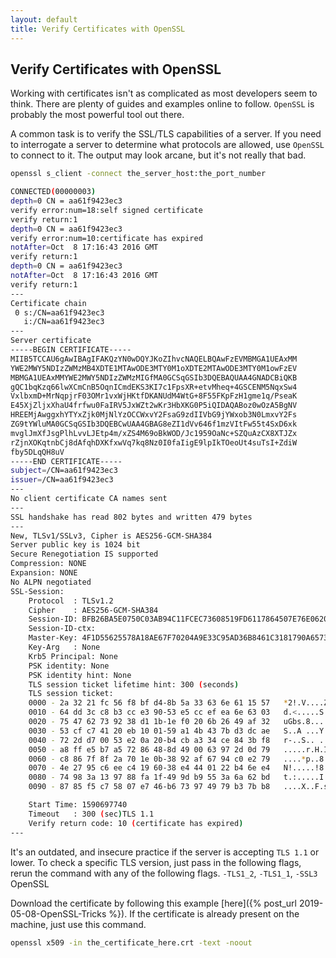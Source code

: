 ```yaml
---
layout: default
title: Verify Certificates with OpenSSL
---
```


## Verify Certificates with OpenSSL

Working with certificates isn't as complicated as most developers seem to think.  There are plenty of guides and examples online to follow.  `OpenSSL` is probably the most powerful tool out there.

A common task is to verify the SSL/TLS capabilities of a server.  If you need to interrogate a server to determine what protocols are allowed, use `OpenSSL` to connect to it.  The output may look arcane, but it's not really that bad.

```bash
openssl s_client -connect the_server_host:the_port_number
```

```bash
CONNECTED(00000003)
depth=0 CN = aa61f9423ec3
verify error:num=18:self signed certificate
verify return:1
depth=0 CN = aa61f9423ec3
verify error:num=10:certificate has expired
notAfter=Oct  8 17:16:43 2016 GMT
verify return:1
depth=0 CN = aa61f9423ec3
notAfter=Oct  8 17:16:43 2016 GMT
verify return:1
---
Certificate chain
 0 s:/CN=aa61f9423ec3
   i:/CN=aa61f9423ec3
---
Server certificate
-----BEGIN CERTIFICATE-----
MIIB5TCCAU6gAwIBAgIFAKQzYN0wDQYJKoZIhvcNAQELBQAwFzEVMBMGA1UEAxMM
YWE2MWY5NDIzZWMzMB4XDTE1MTAwODE3MTY0M1oXDTE2MTAwODE3MTY0M1owFzEV
MBMGA1UEAxMMYWE2MWY5NDIzZWMzMIGfMA0GCSqGSIb3DQEBAQUAA4GNADCBiQKB
gQC1bqKzq66lwXCmCnB5OqnICmdEKS3KI7c1FpsXR+etvMheq+4GSCENM5NqxSw4
VxlbxmD+MrNqpjrF03OMr1vxWjHKtfDKANUdM4WtG+8F55FKpFzH1gme1q/PseaK
E45XjZljxXhaU4frfwu0FaIRV5JxWZt2wKr3HbXKG0P5iQIDAQABoz0wOzA5BgNV
HREEMjAwggxhYTYxZjk0MjNlYzOCCWxvY2FsaG9zdIIVbG9jYWxob3N0LmxvY2Fs
ZG9tYWluMA0GCSqGSIb3DQEBCwUAA4GBAG8eZI1dVv646f1mzVItFw55t4SxD6xk
mvglJmXfJsgPlhLvvLJEtp4m/xZS4M69oBkWOD/Jc1959OaNc+SZQuAzCX8XTJZx
rZjnXOKqtnbCj8dAfqhDXKfxwVq7kq8Nz0I0faIigE9lpIkTOeoUt4suTsI+ZdiW
fby5DLqQH8uV
-----END CERTIFICATE-----
subject=/CN=aa61f9423ec3
issuer=/CN=aa61f9423ec3
---
No client certificate CA names sent
---
SSL handshake has read 802 bytes and written 479 bytes
---
New, TLSv1/SSLv3, Cipher is AES256-GCM-SHA384
Server public key is 1024 bit
Secure Renegotiation IS supported
Compression: NONE
Expansion: NONE
No ALPN negotiated
SSL-Session:
    Protocol  : TLSv1.2
    Cipher    : AES256-GCM-SHA384
    Session-ID: BFB26BA5E0750C03AB94C11FCEC73608519FD6117864507E76E062003B6AEA41
    Session-ID-ctx:
    Master-Key: 4F1D55625578A18AE67F70204A9E33C95AD36B8461C3181790A65731765AE96AB25E0AB7D1CC82C364535A0C5F07DAC5
    Key-Arg   : None
    Krb5 Principal: None
    PSK identity: None
    PSK identity hint: None
    TLS session ticket lifetime hint: 300 (seconds)
    TLS session ticket:
    0000 - 2a 32 21 fc 56 f8 bf d4-8b 5a 33 63 6e 61 15 57   *2!.V....Z3cna.W
    0010 - 64 dd 3c c8 b3 cc e3 90-53 e5 cc ef ea 6e 63 03   d.<.....S....nc.
    0020 - 75 47 62 73 92 38 d1 1b-1e f0 20 6b 26 49 af 32   uGbs.8.... k&I.2
    0030 - 53 cf c7 41 20 eb 10 01-59 a1 4b 43 7b d3 dc ae   S..A ...Y.KC{...
    0040 - 72 2d d7 00 53 e2 0a 20-b4 cb a3 34 ce 84 3b f8   r-..S.. ...4..;.
    0050 - a8 ff e5 b7 a5 72 86 48-8d 49 00 63 97 2d 0d 79   .....r.H.I.c.-.y
    0060 - c8 86 7f 8f 2a 70 1e 0b-38 92 af 67 94 c0 e2 79   ....*p..8..g...y
    0070 - 4e 27 95 c6 ee c4 19 60-38 e4 44 01 22 b4 6e e4   N!.....!8.D.!.n.
    0080 - 74 98 3a 13 97 88 fa 1f-49 9d b9 55 3a 6a 62 bd   t.:.....I..U:jb.
    0090 - 87 85 f5 c7 58 07 e7 46-b6 73 97 49 79 b3 7b b8   ....X..F.s.Iy.{.

    Start Time: 1590697740
    Timeout   : 300 (sec)TLS 1.1
    Verify return code: 10 (certificate has expired)
---
```

It's an outdated, and insecure practice if the server is accepting `TLS 1.1` or lower.  To check a specific TLS version, just pass in the following flags, rerun the command with any of the following flags. `-TLS1_2`, `-TLS1_1`, `-SSL3`
OpenSSL

Download the certificate by following this example [here]({% post_url 2019-05-08-OpenSSL-Tricks %}).  If the certificate is already present on the machine, just use this command.
```bash
openssl x509 -in the_certificate_here.crt -text -noout
```